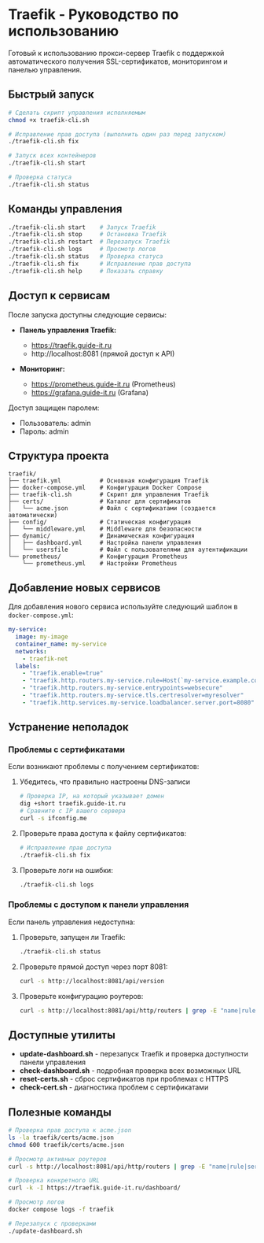 # Traefik - Руководство по использованию

Готовый к использованию прокси-сервер Traefik с поддержкой автоматического получения SSL-сертификатов, мониторингом и панелью управления.

## Быстрый запуск

```bash
# Сделать скрипт управления исполняемым
chmod +x traefik-cli.sh

# Исправление прав доступа (выполнить один раз перед запуском)
./traefik-cli.sh fix

# Запуск всех контейнеров
./traefik-cli.sh start

# Проверка статуса
./traefik-cli.sh status
```

## Команды управления

```bash
./traefik-cli.sh start    # Запуск Traefik
./traefik-cli.sh stop     # Остановка Traefik
./traefik-cli.sh restart  # Перезапуск Traefik
./traefik-cli.sh logs     # Просмотр логов
./traefik-cli.sh status   # Проверка статуса
./traefik-cli.sh fix      # Исправление прав доступа
./traefik-cli.sh help     # Показать справку
```

## Доступ к сервисам

После запуска доступны следующие сервисы:

- **Панель управления Traefik:**
  - https://traefik.guide-it.ru
  - http://localhost:8081 (прямой доступ к API)

- **Мониторинг:**
  - https://prometheus.guide-it.ru (Prometheus)
  - https://grafana.guide-it.ru (Grafana)

Доступ защищен паролем:
- Пользователь: admin
- Пароль: admin

## Структура проекта

```
traefik/
├── traefik.yml           # Основная конфигурация Traefik
├── docker-compose.yml    # Конфигурация Docker Compose
├── traefik-cli.sh        # Скрипт для управления Traefik
├── certs/                # Каталог для сертификатов
│   └── acme.json         # Файл с сертификатами (создается автоматически)
├── config/               # Статическая конфигурация 
│   └── middleware.yml    # Middleware для безопасности
├── dynamic/              # Динамическая конфигурация
│   ├── dashboard.yml     # Настройка панели управления 
│   └── usersfile         # Файл с пользователями для аутентификации
└── prometheus/           # Конфигурация Prometheus
    └── prometheus.yml    # Настройки Prometheus
```

## Добавление новых сервисов

Для добавления нового сервиса используйте следующий шаблон в `docker-compose.yml`:

```yaml
my-service:
  image: my-image
  container_name: my-service
  networks:
    - traefik-net
  labels:
    - "traefik.enable=true"
    - "traefik.http.routers.my-service.rule=Host(`my-service.example.com`)"
    - "traefik.http.routers.my-service.entrypoints=websecure"
    - "traefik.http.routers.my-service.tls.certresolver=myresolver"
    - "traefik.http.services.my-service.loadbalancer.server.port=8080"
```

## Устранение неполадок

### Проблемы с сертификатами

Если возникают проблемы с получением сертификатов:

1. Убедитесь, что правильно настроены DNS-записи
   ```bash
   # Проверка IP, на который указывает домен
   dig +short traefik.guide-it.ru
   # Сравните с IP вашего сервера
   curl -s ifconfig.me
   ```

2. Проверьте права доступа к файлу сертификатов:
   ```bash
   # Исправление прав доступа
   ./traefik-cli.sh fix
   ```

3. Проверьте логи на ошибки:
   ```bash
   ./traefik-cli.sh logs
   ```

### Проблемы с доступом к панели управления

Если панель управления недоступна:

1. Проверьте, запущен ли Traefik:
   ```bash
   ./traefik-cli.sh status
   ```

2. Проверьте прямой доступ через порт 8081:
   ```bash
   curl -s http://localhost:8081/api/version
   ```

3. Проверьте конфигурацию роутеров:
   ```bash
   curl -s http://localhost:8081/api/http/routers | grep -E "name|rule|service"
   ```

## Доступные утилиты

- **update-dashboard.sh** - перезапуск Traefik и проверка доступности панели управления
- **check-dashboard.sh** - подробная проверка всех возможных URL
- **reset-certs.sh** - сброс сертификатов при проблемах с HTTPS
- **check-cert.sh** - диагностика проблем с сертификатами

## Полезные команды

```bash
# Проверка прав доступа к acme.json
ls -la traefik/certs/acme.json
chmod 600 traefik/certs/acme.json

# Просмотр активных роутеров
curl -s http://localhost:8081/api/http/routers | grep -E "name|rule|service"

# Проверка конкретного URL
curl -k -I https://traefik.guide-it.ru/dashboard/

# Просмотр логов
docker compose logs -f traefik

# Перезапуск с проверками
./update-dashboard.sh
``` 